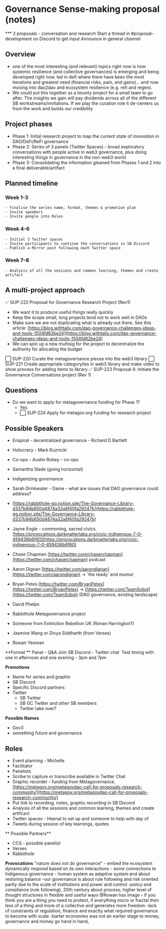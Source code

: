 




# Governance Sense-making proposal (notes)

*** 2 proposals - conversation and research
Start a thread in #proposal-development on Discord to get input 
Announce in general channel 
## Overview
- one of the most interesting (and relevant) topics right now is how systemic resilience (and collective governances) is emerging and being developed right now. led in defi where there have been the most iterations and greatest need (financial risks, pain, and gains)... and now moving into dao2dao and ecosystem resilience (e.g. refi and regen).
- We could put this together as a bounty project for a small team to go after. The insights we gain will pay dividends across all of the different SB workstreams/invitations. If we play the curation role it de-centers us from the work and builds our credibility


## Project phases
- Phase 1: Initial research project to map the current state of innovation in DAO/DeFi/ReFi governance
- Phase 2: Series of 3 panels (Twitter Spaces) - broad exploratory conversations with people active in web3 governance, plus doing interesting things in governance in the non-web3 world
- Phase 3: Consolidating the information gleaned from Phases 1 and 2 into a final deliverable/artifact 


## Planned timeline
### Week 1-3
	- Finalise the series name, format, themes & promotion plan
	- Invite speakers
	- Invite people into Roles
### Week 4-6
	- Initial 3 Twitter spaces
	- Invite participants to continue the conversations in SB Discord
	- Publish a Mirror post following each Twitter space
### Week 7-8
	- Analysis of all the sessions and common learning, themes and create artifact 


## A multi-project approach
✅ SUP-222 Proposal for Governance Research Project (Rev1)
- We want it to produce useful things really quickly
- Keep the scope small, long projects tend not to work well in DAOs
- Make sure we are not duplicating what is already out there. See this article: [https://blog.withtally.com/dao-governance-challenges-ideas-and-tools-1504fd82be24](https://blog.withtally.com/dao-governance-challenges-ideas-and-tools-1504fd82be24) 
- We can spin up a new multisig for the project to decentralize the authority for allocating the budget

⬜️ SUP-220 Curate the metagovernance pieces into the web3 library 
⬜️ SUP-221 Create appropriate category/ies in web3 library and make video to show process for adding items to library 
✅ SUP-223 Proposal 4: Initiate the Governance Conversations project (Rev 1)
## Questions
- Do we want to apply for metagovernance funding for Phase 1?
	- Yes
	- ⬜️ SUP-224 Apply for metagov.org funding for research project 


## Possible Speakers
- Enspiral - decentralized governance - Richard D Bartlett
- Holocracy - Mark Kuznicki
- Co-ops - Austin Robey - co-ops
- Samantha Slade (going horizontal)
- Indigenizing governance
- Sarah Drinkwater - Dame - what are issues that DAO governance could address?
- [https://rabbithole-gg.notion.site/The-Governance-Library-d337b94b650d4874a32a8f40fa29247b](https://rabbithole-gg.notion.site/The-Governance-Library-d337b94b650d4874a32a8f40fa29247b)

- Jayne Engle - commoning, sacred civics [https://provocations.darkmatterlabs.org/civic-indigenous-7-0-459436b6f60](https://provocations.darkmatterlabs.org/civic-indigenous-7-0-459436b6f60) 
- Chase Chapman [https://twitter.com/chaserchapman](https://twitter.com/chaserchapman)  podcast
- Aaron Dignan [https://twitter.com/aarondignan](https://twitter.com/aarondignan) -> 'the ready' and mumur
- Bryan Petes [https://twitter.com/BryanPetes](https://twitter.com/BryanPetes) -> [https://twitter.com/TeamSobol](https://twitter.com/TeamSobol) (DAO governance, existing landscape) 
- David Phelps
- Rabbithole Metagovernance project
- Someone from Extinction Rebellion UK (Ronan Harrington?)
- Jasmine Wang or Divya Siddharth (from Verses)
- Rowan Yeoman 


**Format **
Panel - Q&A 
Join SB 
Discord  - Twitter chat 
Test timing with one in afternoon and one evening - 3pm and 7pm 

**Promotions**
- Name for series and graphic
- SB Discord
- Specific Discord partners
- Twitter
	- SB Twitter
	- SB GC Twitter and other SB members
	- Twitter take over?


**Possible Names**
- Gov3
- something future and governance


**Roles**
- 
- Event planning - Michelle
- Facilitator
- Panelists
- Scribe to capture or transcribe available in Twitter Chat
- Graphic recorder - funding from Metagovernance. [https://metagov.org/metagovdao-call-for-proposals-research-community/](https://metagov.org/metagovdao-call-for-proposals-research-community/) 
- Put link to recording, notes, graphic recording in SB Discord
- Analysis of all the sessions and common learning, themes and create artifcact 
- Twitter spaces - Heenal to set up and someone to help with day of 
- Tweets during session of key learnings, quotes

**
Possible Partners**
- CCS - possible panelist
- Verses
- Rabbithole


**Provocations**
"nature does not do governance" - embed the ecosystem dynamically respond based on its own interactions - some connections to Indigenous governance - human system as adaptive system and about restoring balance
-our governance is about rule following and risk oriented partly due to the scale of institutions and power and control
-policy and compliance (rule following), 20th century about process; higher level of thought structures in flexible and useful ways @Rowan  has image - if you think you are a thing you need to protect, if everything micro or fractal then less of a thing and more of a collective and generates more freedom
-lack of constraints of regulation, finance and exactly what required governance to become with scale 
-barter economies was not an earlier stage to money, governance and money go hand in hand, 

